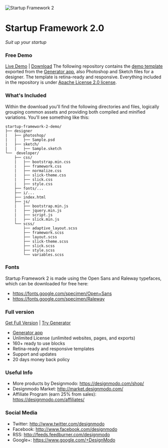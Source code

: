 ![Startup Framework 2](https://designmodo.github.io/startup-framework-2-demo/i/1200x320.png)
# Startup Framework 2.0
*Suit up your startup*

### Free Demo
[Live Demo](https://designmodo.github.io/startup-framework-2-demo/) | [Download](https://github.com/designmodo/startup-framework-2-demo/archive/master.zip)
The following repository contains the [demo template](https://designmodo.github.io/startup-framework-2-demo/) exported from the [Generator app](https://designmodo.com/startup/app/), also Photoshop and Sketch files for a designer. The template is retina-ready and responsive. Everything included in the repository is under [Apache License 2.0 license](https://github.com/designmodo/startup-framework-2-demo/blob/master/LICENSE).

### What's Included
Within the download you'll find the following directories and files, logically grouping common assets and providing both compiled and minified variations. You'll see something like this:
```
startup-framework-2-demo/
├── designer
|   ├── photoshop/
|   |   ├── Sample.psd
|   ├── sketch/
|   |   ├── Sample.sketch
└──  developer/
    ├── css/
    |   ├── bootstrap.min.css
    |   ├── framework.css
    |   ├── normalize.css
    |   ├── slick-theme.css
    |   ├── slick.css
    |   ├── style.css
    ├── fonts/...
    ├── i/...
    ├── index.html
    ├── js/
    |   ├── bootstrap.min.js
    |   ├── jquery.min.js
    |   ├── script.js
    |   ├── slick.min.js
    └── scss/
        ├── adaptive_layout.scss
        ├── framework.scss
        ├── layout.scss
        ├── slick-theme.scss
        ├── slick.scss
        ├── style.scss
        └── variables.scss
```

### Fonts
Startup Framework 2 is made using the Open Sans and Raleway typefaces, which can be downloaded for free here: 
- https://fonts.google.com/specimen/Open+Sans
- https://fonts.google.com/specimen/Raleway

### Full version
[Get Full Version](https://designmodo.com/startup/) | [Try Generator](https://designmodo.com/startup/app/)
- [Generator app](https://designmodo.com/startup/app/)
- Unlimited License (unlimited websites, pages, and exports)
- 160+ ready to use blocks
- Retina-ready and responsive templates
- Support and updates
- 20 days money back policy

### Useful Info
- More products by Designmodo: https://designmodo.com/shop/
- Designmodo Market: http://market.designmodo.com/
- Affiliate Program (earn 25% from sales): https://designmodo.com/affiliates/

### Social Media
- Twitter: http://www.twitter.com/designmodo
- Facebook: http://www.facebook.com/designmodo
- RSS: http://feeds.feedburner.com/designmodo
- Google+: https://www.google.com/+DesignModo